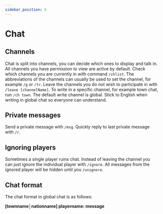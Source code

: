 ```yaml
---
sidebar_position: 5
---
```


# Chat

## Channels

Chat is split into channels, you can decide which ones to display and talk in. All channels you have permission to view are active by default. Check which channels you are currently in with command `/chlist`. The abbreviations of the channels can usually be used to set the channel, for example `/g` or `/tr`. Leave the channels you do not wish to participate in with `/leave [channelName]`. To write in a specific channel, for example town chat, run `/ch town`. The default write channel is global. Stick to English when writing in global chat so everyone can understand.

## Private messages

Send a private message with `/msg`. Quickly reply to last private message with `/r`. 

## Ignoring players

Sometimes a single player ruins chat. Instead of leaving the channel you can just ignore the individual player with `/ignore`. All messages from the ignored player will be hidden until you `/unignore`.

## Chat format

The chat format in global chat is as follows:

**[townname│nationname] playername: message**
